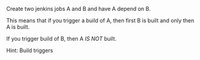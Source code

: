 

Create two jenkins jobs A and B and have A depend on B.

This means that if you trigger a build of A, then first B is built and only
then A is built.

If you trigger build of B, then A *IS NOT* built.

Hint:
Build triggers
